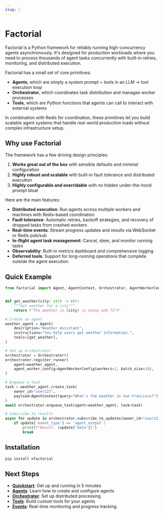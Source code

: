 ```yaml
---
slug: /
---
```


# Factorial

Factorial is a Python framework for reliably running high-concurrency agents asynchronously. It's designed for production workloads where you need to process thousands of agent tasks concurrently with built-in retries, monitoring, and distributed execution.

Factorial has a small set of core primitives:

* **Agents**, which are simply a system prompt + tools in an LLM -> tool execution loop
* **Orchestrator**, which coordinates task distribution and manages worker processes  
* **Tools**, which are Python functions that agents can call to interact with external systems

In combination with Redis for coordination, these primitives let you build scalable agent systems that handle real-world production loads without complex infrastructure setup.

## Why use Factorial

The framework has a few driving design principles:

1. **Works great out of the box** with sensible defaults and minimal configuration
2. **Highly robust and scalable** with built-in fault tolerance and distributed execution
3. **Highly configurable and overridable** with no hidden under-the-hood prompt bloat

Here are the main features:

* **Distributed execution**: Run agents across multiple workers and machines with Redis-based coordination  
* **Fault tolerance**: Automatic retries, backoff strategies, and recovery of dropped tasks from crashed workers
* **Real-time events**: Stream progress updates and results via WebSocket or Redis pub/sub 
* **In-flight agent task management**: Cancel, steer, and monitor running tasks
* **Observability**: Built-in metrics dashboard and comprehensive logging  
* **Deferred tools**: Support for long-running operations that complete outside the agent execution

## Quick Example

```python
from factorial import Agent, AgentContext, Orchestrator, AgentWorkerConfig


def get_weather(city: str) -> str:
    """Get weather for a city"""
    return f"The weather in {city} is sunny and 72°F"

# Create an agent
weather_agent = Agent(
    description="Weather Assistant",
    instructions="You help users get weather information.",
    tools=[get_weather],
)

# Set up orchestrator
orchestrator = Orchestrator()
orchestrator.register_runner(
    agent=weather_agent,
    agent_worker_config=AgentWorkerConfig(workers=2, batch_size=10),
)

# Enqueue a task
task = weather_agent.create_task(
    owner_id="user123",
    payload=AgentContext(query="What's the weather in San Francisco?"),
)
await orchestrator.enqueue_task(agent=weather_agent, task=task)

# Subscribe to results
async for update in orchestrator.subscribe_to_updates(owner_id="user123"):
    if update['event_type'] == 'agent_output':
        print(f"Result: {update['data']}")
        break
```

## Installation

```bash
pip install nfactorial
```

## Next Steps

- [**Quickstart**](./quickstart): Get up and running in 5 minutes
- [**Agents**](./agents): Learn how to create and configure agents
- [**Orchestrator**](./orchestrator): Set up distributed processing
- [**Tools**](./tools): Build custom tools for your agents
- [**Events**](./events): Real-time monitoring and progress tracking
